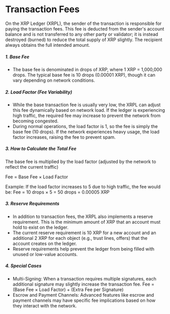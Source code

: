 # Transaction Fees

On the XRP Ledger (XRPL), the sender of the transaction is responsible for paying the transaction fees. This fee is deducted from the sender's account balance and is not transferred to any other party or validator; it is instead destroyed (burned) to reduce the total supply of XRP slightly. The recipient always obtains the full intended amount.

##### 1. Base Fee
- The base fee is denominated in drops of XRP, where 1 XRP = 1,000,000 drops. The typical base fee is 10 drops (0.00001 XRP), though it can vary depending on network conditions.


##### 2. Load Factor (Fee Variability)
- While the base transaction fee is usually very low, the XRPL can adjust this fee dynamically based on network load. If the ledger is experiencing high traffic, the required fee may increase to prevent the network from becoming congested.
- During normal operations, the load factor is 1, so the fee is simply the base fee (10 drops). If the network experiences heavy usage, the load factor increases, raising the fee to prevent spam.

##### 3. How to Calculate the Total Fee

The base fee is multiplied by the load factor (adjusted by the network to reflect the current traffic) 

Fee = Base Fee × Load Factor

Example: If the load factor increases to 5 due to high traffic, the fee would be:
Fee = 10 drops × 5 = 50 drops = 0.00005 XRP


##### 3. Reserve Requirements
- In addition to transaction fees, the XRPL also implements a reserve requirement. This is the minimum amount of XRP that an account must hold to exist on the ledger.
- The current reserve requirement is 10 XRP for a new account and an additional 2 XRP for each object (e.g., trust lines, offers) that the account creates on the ledger.
- Reserve requirements help prevent the ledger from being filled with unused or low-value accounts.

##### 4. Special Cases
- Multi-Signing: When a transaction requires multiple signatures, each additional signature may slightly increase the transaction fee.
  Fee = (Base Fee × Load Factor) + (Extra Fee per Signature)
- Escrow and Payment Channels: Advanced features like escrow and payment channels may have specific fee implications based on how they interact with the network.

